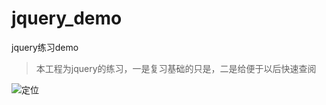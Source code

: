 # jquery_demo
jquery练习demo

> 本工程为jquery的练习，一是复习基础的只是，二是给便于以后快速查阅



![定位](https://github.com/GrayOxygen/jquery_demo/blob/master/%E5%AE%9A%E4%BD%8D/%E5%AE%9A%E4%BD%8D_%E6%BC%94%E7%A4%BA%E5%9B%BE.png "定位实践")
